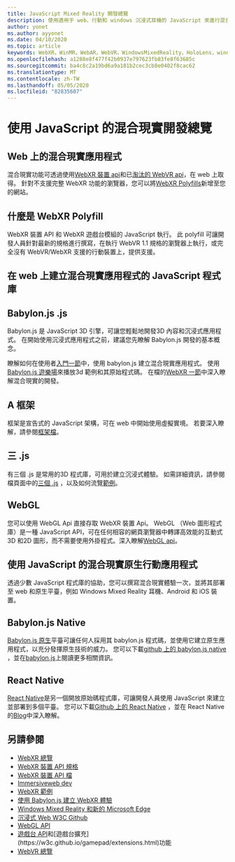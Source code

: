 ```yaml
---
title: JavaScript Mixed Reality 開發總覽
description: 使用適用于 web、行動和 windows 沉浸式耳機的 JavaScript 來進行混合現實開發的總覽。
author: yonet
ms.author: ayyonet
ms.date: 04/10/2020
ms.topic: article
keywords: WebXR，WinMR，WebAR，WebVR，WindowsMixedReality，HoloLens，windows mixed reality，web vr，web xr，web mr，web ar，360，360 video，360影片，360相片，360相片，360內容，沉浸式 web，沉浸式 web，IW，immersiveweb
ms.openlocfilehash: a1288e8f477f42b0937e797623fb83fe8f63685c
ms.sourcegitcommit: ba4c8c2a19bd6a9a181b2cec3cb8e0402f8cac62
ms.translationtype: MT
ms.contentlocale: zh-TW
ms.lasthandoff: 05/05/2020
ms.locfileid: "82835607"
---
```

# <a name="mixed-reality-development-with-javascript-overview"></a>使用 JavaScript 的混合現實開發總覽

## <a name="mixed-reality-applications-on-the-web"></a>Web 上的混合現實應用程式

混合現實功能可透過使用[WebXR 裝置 api](https://developer.mozilla.org/en-US/docs/Web/API/WebXR_Device_API)和已[淘汰的 WebVR api](webxr-overview.md)，在 web 上取得。 針對不支援完整 WebXR 功能的瀏覽器，您可以將[WebXR Polyfills](https://github.com/immersive-web/webxr-polyfill)新增至您的網站。

## <a name="what-is-webxr-polyfill"></a>什麼是 WebXR Polyfill

WebXR 裝置 API 和 WebXR 遊戲台模組的 JavaScript 執行。 此 polyfill 可讓開發人員針對最新的規格進行撰寫，在執行 WebVR 1.1 規格的瀏覽器上執行，或完全沒有 WebVR/WebXR 支援的行動裝置上，提供支援。

## <a name="javascript-libraries-to-build-mixed-reality-applications-on-the-web"></a>在 web 上建立混合現實應用程式的 JavaScript 程式庫

## <a name="babylonjs"></a>Babylon.js .js

Babylon.js 是 JavaScript 3D 引擎，可讓您輕鬆地開發3D 內容和沉浸式應用程式。 在開始使用沉浸式應用程式之前，建議您先瞭解 Babylon.js 開發的基本概念。

瞭解如何在使用者[入門一節](https://doc.babylonjs.com/)中，使用 babylon.js 建立混合現實應用程式。 使用[Babylon.js 遊樂場](https://doc.babylonjs.com/examples/)來播放3d 範例和其原始程式碼。 在檔的[WebXR 一節](https://doc.babylonjs.com/how_to/introduction_to_webxr)中深入瞭解混合現實的開發。 

## <a name="a-frame"></a>A 框架

框架是宣告式的 JavaScript 架構，可在 web 中開始使用虛擬實境。 若要深入瞭解，請參閱[框架檔](https://aframe.io/)。

## <a name="threejs"></a>三 .js

有三個 .js 是常用的3D 程式庫，可用於建立沉浸式體驗。 如需詳細資訊，請參閱檔頁面中的[三個 .js](https://threejs.org/docs/index.html#manual/en/introduction/Creating-a-scene) ，以及如何流覽[範例](https://threejs.org/examples/#webgl_animation_cloth)。

## <a name="webgl"></a>WebGL

您可以使用 WebGL Api 直接存取 WebXR 裝置 Api。 WebGL （Web 圖形程式庫）是一種 JavaScript API，可在任何相容的網頁瀏覽器中轉譯高效能的互動式3D 和2D 圖形，而不需要使用外掛程式。深入瞭解[WebGL api](https://developer.mozilla.org/en-US/docs/Web/API/WebGL_API)。

## <a name="mixed-reality-native-mobile-applications-using-javascript"></a>使用 JavaScript 的混合現實原生行動應用程式

透過少數 JavaScript 程式庫的協助，您可以撰寫混合現實體驗一次，並將其部署至 web 和原生平臺，例如 Windows Mixed Reality 耳機、Android 和 iOS 裝置。

## <a name="babylon-native"></a>Babylon.js Native

[Babylon.js 原生](https://www.babylonjs.com/native/)平臺可讓任何人採用其 babylon.js 程式碼，並使用它建立原生應用程式，以充分發揮原生技術的威力。 您可以下載[github 上的 babylon.js native](https://github.com/BabylonJS/BabylonNative) ，並在[babylon.js](https://medium.com/@babylonjs/babylon-native-821f1694fffc)上閱讀更多相關資訊。

## <a name="react-native"></a>React Native

[React Native](https://reactnative.dev/)是另一個開放原始碼程式庫，可讓開發人員使用 JavaScript 來建立並部署到多個平臺。 您可以下載[Github 上的 React Native](https://github.com/facebook/react-native) ，並在 React Native 的[Blog](https://reactnative.dev/blog/)中深入瞭解。

## <a name="see-also"></a>另請參閱

* [WebXR 總覽](webxr-overview.md)
* [WebXR 裝置 API 規格](https://immersive-web.github.io/webxr/)
* [WebXR 裝置 API 檔](https://developer.mozilla.org/en-US/docs/Web/API/WebXR_Device_API)
* [Immersiveweb dev](https://immersiveweb.dev/)
* [WebXR 範例](https://immersive-web.github.io/webxr-samples/)
* [使用 Babylon.js 建立 WebXR 體驗](https://doc.babylonjs.com/how_to/introduction_to_webxr)
* [Windows Mixed Reality 和新的 Microsoft Edge](https://docs.microsoft.com/windows/mixed-reality/new-microsoft-edge#introducing-the-new-microsoft-edge)
* [沉浸式 Web W3C Github](https://github.com/immersive-web)
* [WebGL API](https://msdn.microsoft.com/library/bg182648(v=vs.85).aspx)
* [遊戲台 API](https://msdn.microsoft.com/library/dn743630(v=vs.85).aspx)和[遊戲台擴充](https://w3c.github.io/gamepad/extensions.html)功能
* [WebVR 總覽](webvr-overview.md)
